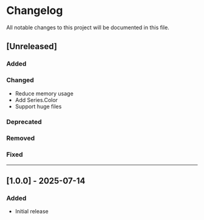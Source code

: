 # Changelog

All notable changes to this project will be documented in this file.

## [Unreleased]
### Added

### Changed
- Reduce memory usage
- Add Series.Color
- Support huge files

### Deprecated

### Removed

### Fixed

---

## [1.0.0] - 2025-07-14
### Added
- Initial release
